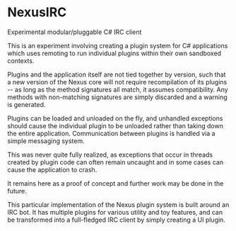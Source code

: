 # NexusIRC
Experimental modular/pluggable C# IRC client

This is an experiment involving creating a plugin system for C# applications
which uses remoting to run individual plugins within their own sandboxed contexts.

Plugins and the application itself are not tied together by version, such that
a new version of the Nexus core will not require recompilation of its plugins --
as long as the method signatures all match, it assumes compatibility. Any methods
with non-matching signatures are simply discarded and a warning is generated.

Plugins can be loaded and unloaded on the fly, and unhandled exceptions should cause
the individual plugin to be unloaded rather than taking down the entire application.
Communication between plugins is handled via a simple messaging system.

This was never quite fully realized, as exceptions that occur in threads
created by plugin code can often remain uncaught and in some cases can
cause the application to crash.

It remains here as a proof of concept and further work may be done in the future.

This particular implementation of the Nexus plugin system is built around an IRC bot.
It has multiple plugins for various utility and toy features, and can be transformed
into a full-fledged IRC client by simply creating a UI plugin.

